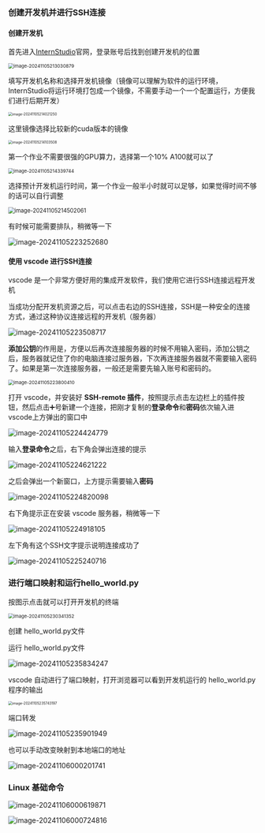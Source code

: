 ### 创建开发机并进行SSH连接

#### 创建开发机

首先进入[InternStudio](https://aicarrier.feishu.cn/wiki/QtJnweAW1iFl8LkoMKGcsUS9nld#share-LeUxdm8Z0opL8exaZwGcNet7n2J)官网，登录账号后找到创建开发机的位置

<img src="书生第四期.assets/image-20241105213030879.png" alt="image-20241105213030879" style="zoom: 67%;" />

填写开发机名称和选择开发机镜像（镜像可以理解为软件的运行环境，InternStudio将运行环境打包成一个镜像，不需要手动一个一个配置运行，方便我们进行后期开发）

<img src="书生第四期.assets/image-20241105214021250.png" alt="image-20241105214021250" style="zoom: 50%;" />

这里镜像选择比较新的cuda版本的镜像

<img src="书生第四期.assets/image-20241105214103508.png" alt="image-20241105214103508" style="zoom:50%;" />

第一个作业不需要很强的GPU算力，选择第一个10% A100就可以了

<img src="书生第四期.assets/image-20241105214339744.png" alt="image-20241105214339744" style="zoom: 67%;" />

选择预计开发机运行时间，第一个作业一般半小时就可以足够，如果觉得时间不够的话可以自行调整

<img src="书生第四期.assets/image-20241105214502061.png" alt="image-20241105214502061" style="zoom: 80%;" />

有时候可能需要排队，稍微等一下

![image-20241105223252680](书生第四期.assets/image-20241105223252680.png)

#### 使用 vscode 进行SSH连接

vscode 是一个非常方便好用的集成开发软件，我们使用它进行SSH连接远程开发机

当成功分配开发机资源之后，可以点击右边的SSH连接，SSH是一种安全的连接方式，通过这种协议连接远程的开发机（服务器）

![image-20241105223508717](书生第四期.assets/image-20241105223508717.png)

**添加公钥**的作用是，方便以后再次连接服务器的时候不用输入密码，添加公钥之后，服务器就记住了你的电脑连接过服务器，下次再连接服务器就不需要输入密码了。如果是第一次连接服务器，一般还是需要先输入账号和密码的。

<img src="书生第四期.assets/image-20241105223800410.png" alt="image-20241105223800410" style="zoom:67%;" />

打开 vscode，并安装好 **SSH-remote 插件**，按照提示点击左边栏上的插件按钮，然后点击➕号新建一个连接，把刚才复制的**登录命令**和**密码**依次输入进 vscode上方弹出的窗口中

![image-20241105224424779](书生第四期.assets/image-20241105224424779.png)

输入**登录命令**之后，右下角会弹出连接的提示

![image-20241105224621222](书生第四期.assets/image-20241105224621222.png)

之后会弹出一个新窗口，上方提示需要输入**密码**

![image-20241105224820098](书生第四期.assets/image-20241105224820098.png)

右下角提示正在安装 vscode 服务器，稍微等一下

![image-20241105224918105](书生第四期.assets/image-20241105224918105.png)

左下角有这个SSH文字提示说明连接成功了

![image-20241105225240716](书生第四期.assets/image-20241105225240716.png)

### 进行端口映射和运行hello_world.py

按图示点击就可以打开开发机的终端

<img src="书生第四期.assets/image-20241105230341352.png" alt="image-20241105230341352" style="zoom: 67%;" />

创建 hello_world.py文件

运行 hello_world.py文件

![image-20241105235834247](书生第四期.assets/image-20241105235834247.png)

vscode 自动进行了端口映射，打开浏览器可以看到开发机运行的 hello_world.py 程序的输出

<img src="书生第四期.assets/image-20241105235743197.png" alt="image-20241105235743197" style="zoom:50%;" />



端口转发

![image-20241105235901949](书生第四期.assets/image-20241105235901949.png)

也可以手动改变映射到本地端口的地址

![image-20241106000201741](书生第四期.assets/image-20241106000201741.png)

### Linux 基础命令

![image-20241106000619871](书生第四期.assets/image-20241106000619871.png)

![image-20241106000724816](书生第四期.assets/image-20241106000724816.png)
